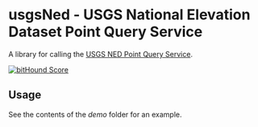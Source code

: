 usgsNed - USGS National Elevation Dataset Point Query Service
=============================================================

A library for calling the [USGS NED Point Query Service].

[![bitHound Score](https://www.bithound.io/github/WSDOT-GIS/usgs-ned/badges/score.svg)](https://www.bithound.io/github/WSDOT-GIS/usgs-ned)

## Usage ##

See the contents of the *demo* folder for an example.

[USGS NED Point Query Service]: http://nationalmap.gov/epqs/
